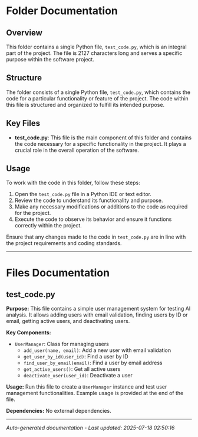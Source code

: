 # Folder Documentation

## Overview
This folder contains a single Python file, `test_code.py`, which is an integral part of the project. The file is 2127 characters long and serves a specific purpose within the software project.

## Structure
The folder consists of a single Python file, `test_code.py`, which contains the code for a particular functionality or feature of the project. The code within this file is structured and organized to fulfill its intended purpose.

## Key Files
- **test_code.py**: This file is the main component of this folder and contains the code necessary for a specific functionality in the project. It plays a crucial role in the overall operation of the software.

## Usage
To work with the code in this folder, follow these steps:
1. Open the `test_code.py` file in a Python IDE or text editor.
2. Review the code to understand its functionality and purpose.
3. Make any necessary modifications or additions to the code as required for the project.
4. Execute the code to observe its behavior and ensure it functions correctly within the project.

Ensure that any changes made to the code in `test_code.py` are in line with the project requirements and coding standards.

---

# Files Documentation

## test_code.py

**Purpose:** This file contains a simple user management system for testing AI analysis. It allows adding users with email validation, finding users by ID or email, getting active users, and deactivating users.

**Key Components:**
- `UserManager`: Class for managing users
  - `add_user(name, email)`: Add a new user with email validation
  - `get_user_by_id(user_id)`: Find a user by ID
  - `find_user_by_email(email)`: Find a user by email address
  - `get_active_users()`: Get all active users
  - `deactivate_user(user_id)`: Deactivate a user

**Usage:** Run this file to create a `UserManager` instance and test user management functionalities. Example usage is provided at the end of the file.

**Dependencies:** No external dependencies.

---
*Auto-generated documentation - Last updated: 2025-07-18 02:50:16*
